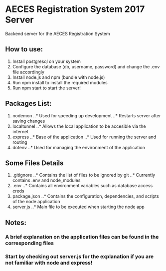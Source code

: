 # AECES Registration System 2017 Server
Backend server for the AECES Registration System

## How to use:
1. Install postgresql on your system
2. Configure the database (db, username, password) and change the .env file accordingly
3. Install node.js and npm (bundle with node.js)
4. Run npm install to install the required modules
5. Run npm start to start the server!

## Packages List:
1. nodemon
..* Used for speeding up development
..* Restarts server after saving changes
2. localtunnel
..* Allows the local application to be accesible via the internet
3. express
..* Base of the application
..* Used for running the server and routing
4. dotenv
..* Used for managing the environment of the application

## Some Files Details
1. .gitignore
..* Contains the list of files to be ignored by git
..* Currently contains .env and node_modules
2. .env
..* Contains all environment variables such as database access creds
3. package.json
..* Contains the configuration, dependencies, and scripts of the node application
4. server.js
..* Main file to be executed when starting the node app

## Notes:
### A brief explanation on the application files can be found in the corresponding files
### Start by checking out server.js for the explanation if you are not familiar with node and express!